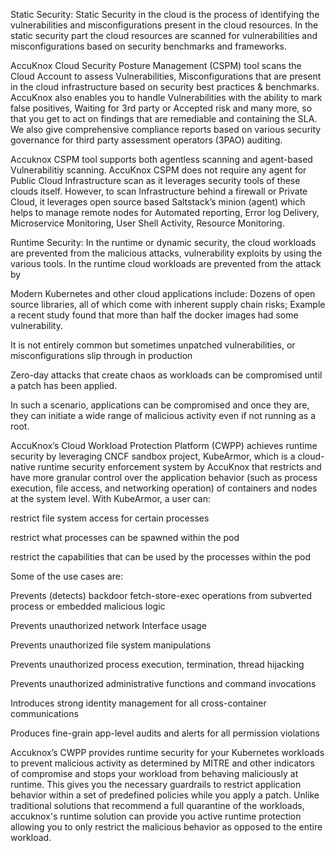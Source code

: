Static Security: 
Static Security in the cloud is the process of identifying the vulnerabilities and misconfigurations present in the cloud resources. In the static security part the cloud resources are scanned for vulnerabilities and misconfigurations based on security benchmarks and frameworks. 

AccuKnox Cloud Security Posture Management (CSPM) tool scans the Cloud Account to assess Vulnerabilities, Misconfigurations that are present in the cloud infrastructure based on security best practices & benchmarks. AccuKnox also enables you to handle Vulnerabilities with the ability to mark false positives, Waiting for 3rd party or Accepted risk and many more, so that you get to act on findings that are remediable and containing the SLA. We also give comprehensive compliance reports based on various security governance for third party assessment operators (3PAO) auditing.

Accuknox CSPM tool supports both agentless scanning and agent-based Vulnerabilitiy scanning. AccuKnox CSPM does not require any agent for Public Cloud Infrastructure scan as it leverages security tools of these clouds itself. However, to scan Infrastructure behind a firewall or Private Cloud, it leverages open source based Saltstack’s minion (agent) which helps to manage remote nodes for Automated reporting, Error log Delivery, Microservice Monitoring, User Shell Activity, Resource Monitoring. 

Runtime Security: 
In the runtime or dynamic security, the cloud workloads are prevented from the malicious attacks, vulnerability exploits by using the various tools. In the runtime cloud workloads are prevented from the attack by 

Modern Kubernetes and other cloud applications include:
Dozens of open source libraries, all of which come with inherent supply chain risks; Example a recent study found that more than half the docker images had some vulnerability.

It is not entirely common but sometimes unpatched vulnerabilities, or misconfigurations slip through in production

Zero-day attacks that create chaos as workloads can be compromised until a patch has been applied.

In such a scenario, applications can be compromised and once they are, they can initiate a wide range of malicious activity even if not running as a root.

AccuKnox’s Cloud Workload Protection Platform (CWPP) achieves runtime security by leveraging CNCF sandbox project, KubeArmor, which is a cloud-native runtime security enforcement system by AccuKnox that restricts and have more granular control over the application behavior (such as process execution, file access, and networking operation) of containers and nodes at the system level. With KubeArmor, a user can:

restrict file system access for certain processes

restrict what processes can be spawned within the pod

restrict the capabilities that can be used by the processes within the pod

Some of the use cases are: 

Prevents (detects) backdoor fetch-store-exec operations from subverted process or embedded malicious logic

Prevents unauthorized network Interface usage

Prevents unauthorized file system manipulations

Prevents unauthorized process execution, termination, thread hijacking

Prevents unauthorized administrative functions and command invocations

Introduces strong identity management for all cross-container communications

Produces fine-grain app-level audits and alerts for all permission violations

Accuknox’s CWPP provides runtime security for your Kubernetes workloads to prevent malicious activity as determined by MITRE and other indicators of compromise and stops your workload from behaving maliciously at runtime. This gives you the necessary guardrails to restrict application behavior within a set of predefined policies while you apply a patch. Unlike traditional solutions that recommend a full quarantine of the workloads, accuknox's runtime solution can provide you active runtime protection allowing you to only restrict the malicious behavior as opposed to the entire workload.